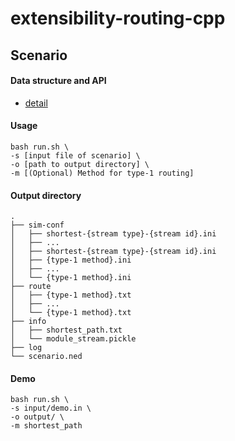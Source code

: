 # extensibility-routing-cpp


## Scenario
#### Data structure and API
* [detail](https://github.com/DennyKuo0809/extensibility-routing-cpp/tree/main/include#readme)

#### Usage
```bash=
bash run.sh \
-s [input file of scenario] \
-o [path to output directory] \
-m [(Optional) Method for type-1 routing]
```

#### Output directory
```bash=
.
├── sim-conf
│   ├── shortest-{stream type}-{stream id}.ini
│   ├── ...
│   ├── shortest-{stream type}-{stream id}.ini
│   ├── {type-1 method}.ini
│   ├── ...
│   └── {type-1 method}.ini
├── route
│   ├── {type-1 method}.txt
│   ├── ...
│   └── {type-1 method}.txt
├── info
│   ├── shortest_path.txt
│   └── module_stream.pickle
├── log
└── scenario.ned
```

#### Demo
```bash=
bash run.sh \
-s input/demo.in \
-o output/ \
-m shortest_path
```

